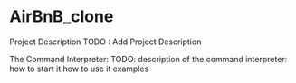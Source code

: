 # AirBnB_clone

Project Description
TODO : Add Project Description

The Command Interpreter:
TODO: description of the command interpreter:
how to start it
how to use it
examples

